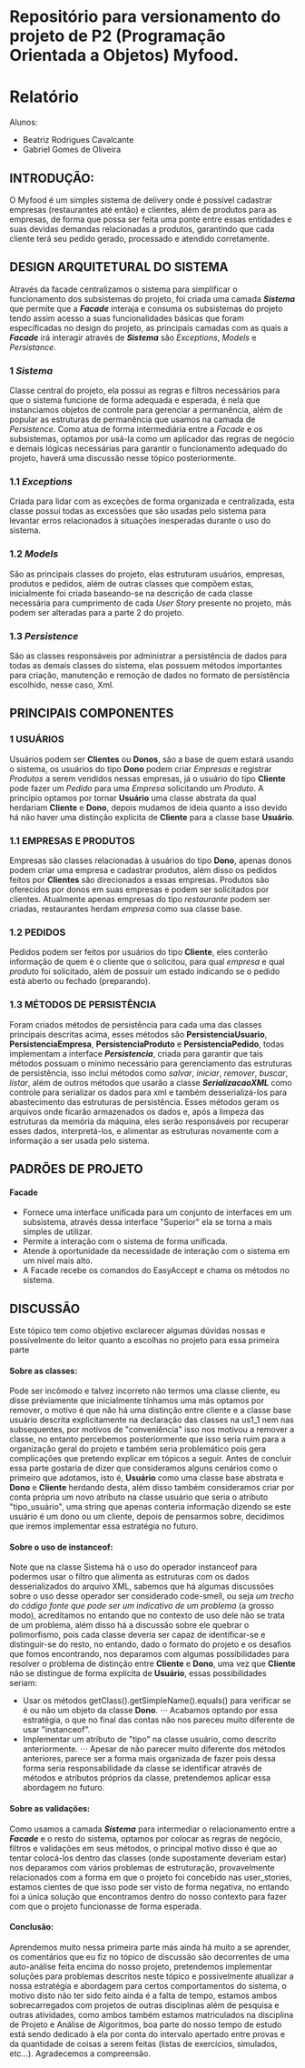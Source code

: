 # Repositório para versionamento do projeto de P2 (Programação Orientada a Objetos) Myfood.

# Relatório
Alunos:
- Beatriz Rodrigues Cavalcante 
- Gabriel Gomes de Oliveira


## INTRODUÇÃO:
  O Myfood é um simples sistema de delivery onde é possível cadastrar empresas (restaurantes até então) e clientes, além de produtos para as empresas, de forma que possa ser feita uma ponte entre essas entidades e suas devidas demandas relacionadas a produtos, garantindo que cada cliente terá seu pedido gerado, processado e atendido corretamente.

## DESIGN ARQUITETURAL DO SISTEMA
  Através da facade centralizamos o sistema para simplificar o funcionamento dos subsistemas do projeto, foi criada uma camada **_Sistema_** que permite que a **_Facade_** interaja e consuma os subsistemas do projeto tendo assim acesso a suas funcionalidades básicas que foram específicadas no design do projeto, as principais camadas com as quais a **_Facade_** irá interagir através de **_Sistema_** são _Exceptions_, _Models_ e _Persistance_.

### 1 _Sistema_
  Classe central do projeto, ela possui as regras e filtros necessários para que o sistema funcione de forma adequada e esperada, é nela que instanciamos objetos de controle para gerenciar a permanência, além de popular as estruturas de permanência que usamos na camada de _Persistence_. Como atua de forma intermediária entre a _Facade_ e os subsistemas, optamos por usá-la como um aplicador das regras de negócio e demais lógicas necessárias para garantir o funcionamento adequado do projeto, haverá uma discussão nesse tópico posteriormente. 

### 1.1 _Exceptions_
  Criada para lidar com as exceções de forma organizada e centralizada, esta classe possui todas as excessões que são usadas pelo sistema para levantar erros relacionados à situações inesperadas durante o uso do sistema.

### 1.2 _Models_
  São as principais classes do projeto, elas estruturam usuários, empresas, produtos e pedidos, além de outras classes que compõem estas, inicialmente foi criada baseando-se na descrição de cada classe necessária para cumprimento de cada _User Story_ presente no projeto, más podem ser alteradas para a parte 2 do projeto.

### 1.3 _Persistence_
  São as classes responsáveis por administrar a persistência de dados para todas as demais classes do sistema, elas possuem métodos importantes para criação, manutenção e remoção de dados no formato de persistência escolhido, nesse caso, Xml.



## PRINCIPAIS COMPONENTES

### 1 USUÁRIOS
  Usuários podem ser **Clientes** ou **Donos**, são a base de quem estará usando o sistema, os usuários do tipo **Dono** podem criar _Empresas_ e registrar _Produtos_ a serem vendidos nessas empresas, já o usuário do tipo **Cliente** pode fazer um _Pedido_ para uma _Empresa_ solicitando um _Produto_.
  A princípio optamos por tornar **Usuário** uma classe abstrata da qual herdariam **Cliente** e **Dono**, depois mudamos de ideia quanto a isso devido há não haver uma distinção explícita de **Cliente** para a classe base **Usuário**.

### 1.1 EMPRESAS E PRODUTOS
  Empresas são classes relacionadas à usuários do tipo **Dono**, apenas donos podem criar uma empresa e cadastrar produtos, além disso os pedidos feitos por **Clientes** são direcionados a essas empresas.
  Produtos são oferecidos por donos em suas empresas e podem ser solicitados por clientes.
  Atualmente apenas empresas do tipo _restaurante_ podem ser criadas, restaurantes herdam _empresa_ como sua classe base.

### 1.2 PEDIDOS
  Pedidos podem ser feitos por usuários do tipo **Cliente**, eles conterão informação de quem é o cliente que o solicitou, para qual _empresa_ e qual _produto_ foi solicitado, além de possuir um estado indicando se o pedido está aberto ou fechado (preparando).

### 1.3 MÉTODOS DE PERSISTÊNCIA
  Foram criados métodos de persistência para cada uma das classes principais descritas acima, esses métodos são **PersistenciaUsuario**, **PersistenciaEmpresa**, **PersistenciaProduto** e **PersistenciaPedido**, todas implementam a interface **_Persistencia_**, criada para garantir que tais métodos possuam o mínimo necessário para gerenciamento das estruturas de persistência, isso inclui métodos como _salvar_, _iniciar_, _remover_, _buscar_, _listar_, além de outros métodos que usarão a classe **_SerializacaoXML_** como controle para serializar os dados para xml e também desserializá-los para abastecimento das estruturas de persistência.
  Esses métodos geram os arquivos onde ficarão armazenados os dados e, após a limpeza das estruturas da memória da máquina, eles serão responsáveis por recuperar esses dados, interpretá-los, e alimentar as estruturas novamente com a informação a ser usada pelo sistema.

## PADRÕES DE PROJETO

#### Facade
- Fornece uma interface unificada para um conjunto de interfaces em um subsistema, através dessa interface "Superior" ela se torna a mais simples de utilizar.
- Permite a interação com o sistema de forma unificada.
- Atende à oportunidade da necessidade de interação com o sistema em um nível mais alto.
- A Facade recebe os comandos do EasyAccept e chama os métodos no sistema.

## DISCUSSÃO
  Este tópico tem como objetivo exclarecer algumas dúvidas nossas e possívelmente do leitor quanto a escolhas no projeto para essa primeira parte

#### Sobre as classes:
Pode ser incômodo e talvez incorreto não termos uma classe cliente, eu disse préviamente que inicialmente tínhamos uma más optamos por remover, o motivo é que não há uma distinção entre cliente e a classe base usuário descrita explicitamente na declaração das classes na us1_1 nem nas subsequentes, por motivos de "conveniência" isso nos motivou a remover a classe, no entanto percebemos posteriormente que isso seria ruim para a organização geral do projeto e também seria problemático pois gera complicações que pretendo explicar em tópicos a seguir.
Antes de concluir essa parte gostaria de dizer que consideramos alguns cenários como o primeiro que adotamos, isto é, **Usuário** como uma classe base abstrata e **Dono** e **Cliente** herdando desta, além disso também consideramos criar por conta própria um novo atributo na classe usuário que seria o atributo "tipo_usuário", uma string que apenas conteria informação dizendo se este usuário é um dono ou um cliente, depois de pensarmos sobre, decidimos que iremos implementar essa estratégia no futuro.

#### Sobre o uso de instanceof:
Note que na classe Sistema há o uso do operador instanceof para podermos usar o filtro que alimenta as estruturas com os dados desserializados do arquivo XML, sabemos que há algumas discussões sobre o uso desse operador ser considerado code-smell, ou seja _um trecho do código fonte que pode ser um indicativo de um problema_ (a grosso modo), acreditamos no entando que no contexto de uso dele não se trata de um problema, além disso há a discussão sobre ele quebrar o polimorfismo, pois cada classe deveria ser capaz de identificar-se e distinguir-se do resto, no entando, dado o formato do projeto e os desafios que fomos encontrando, nos deparamos com algumas possibilidades para resolver o problema de distinção entre **Cliente** e **Dono**, uma vez que **Cliente** não se distingue de forma explícita de **Usuário**, essas possibilidades seriam:
- Usar os métodos getClass().getSimpleName().equals() para verificar se é ou não um objeto da classe **Dono**.
⋅⋅⋅ Acabamos optando por essa estratégia, o que no final das contas não nos pareceu muito diferente de usar "instanceof".
- Implementar um atributo de "tipo" na classe usuário, como descrito anteriormente.
⋅⋅⋅ Apesar de não parecer muito diferente dos métodos anteriores, parece ser a forma mais organizada de fazer pois dessa forma seria responsabilidade da classe se identificar através de métodos e atributos próprios da classe, pretendemos aplicar essa abordagem no futuro.

#### Sobre as validações:
Como usamos a camada **_Sistema_** para intermediar o relacionamento entre a **_Facade_** e o resto do sistema, optamos por colocar as regras de negócio, filtros e validações em seus métodos, o principal motivo disso é que ao tentar colocá-los dentro das classes (onde supostamente deveriam estar) nos deparamos com vários problemas de estruturação, provavelmente relacionados com a forma em que o projeto foi concebido nas user_stories, estamos cientes de que isso pode ser visto de forma negativa, no entando foi a única solução que encontramos dentro do nosso contexto para fazer com que o projeto funcionasse de forma esperada.

#### Conclusão:
Aprendemos muito nessa primeira parte más ainda há muito a se aprender, os comentários que eu fiz no tópico de discussão são decorrentes de uma auto-análise feita encima do nosso projeto, pretendemos implementar soluções para problemas descritos neste tópico e possivelmente atualizar a nossa estratégia e abordagem para certos comportamentos do sistema, o motivo disto não ter sido feito ainda é a falta de tempo, estamos ambos sobrecarregados com projetos de outras disciplinas além de pesquisa e outras atividades, como ambos também estamos matriculados na disciplina de Projeto e Análise de Algoritmos, boa parte do nosso tempo de estudo está sendo dedicado à ela por conta do intervalo apertado entre provas e da quantidade de coisas a serem feitas (listas de exercícios, simulados, etc...).
Agradecemos a compreensão.
